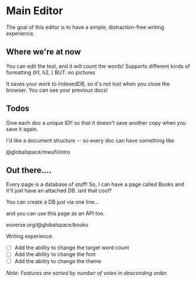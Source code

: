 
# Main Editor

The goal of this editor is to have a simple, distraction-free writing experience.

## Where we're at now

You can edit the text, and it will count the words!
Supports different kinds of formatting (h1, h2, )
BUT: no pictures


It saves your work to IndexedDB, so it's not lost when you close the browser.
You can see your previous docs!


## Todos

Give each doc a unique ID!! so that it doesn't save another copy when you save it again.

I'd like a document structure -- so every doc can have something like

@globalspace/mwufi/intro


## Out there....

Every page is a database of stuff! So, I can have a page called Books and it'll just have an attached DB. isnt that cool?

You can create a DB just via one line...

and you can use this page as an API too.

eoverse.org/@globalspace/books


Writing experience:

- [ ] Add the ability to change the target word count
- [ ] Add the ability to change the font
- [ ] Add the ability to change the theme

_Note: Features are sorted by number of votes in descending order._
